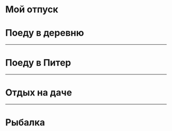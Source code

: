 # Мой отпуск #

# Поеду в деревню #
___

# Поеду в Питер #
___

# Отдых на даче #
___

# Рыбалка #





